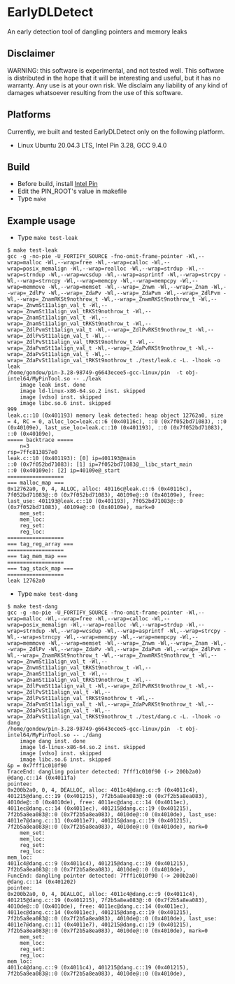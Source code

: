 # EarlyDLDetect
An early detection tool of dangling pointers and memory leaks

## Disclaimer 

WARNING: this software is experimental, and not tested well.
This software is distributed in the hope that it will be interesting
and useful, but it has no warranty.  Any use is at your own risk.
We disclaim any liability of any kind of damages whatsoever resulting
from the use of this software.

## Platforms

Currently, we built and tested EarlyDLDetect
only on the following platform.

- Linux Ubuntu 20.04.3 LTS, Intel Pin 3.28, GCC 9.4.0

## Build 

- Before build, install [Intel Pin](https://www.intel.com/content/www/us/en/developer/articles/tool/pin-a-dynamic-binary-instrumentation-tool.html)
- Edit the PIN_ROOT's value in makefile
- Type `make`

## Example usage

- Type `make test-leak`

```
$ make test-leak
gcc -g -no-pie -U_FORTIFY_SOURCE -fno-omit-frame-pointer -Wl,--wrap=malloc -Wl,--wrap=free -Wl,--wrap=calloc -Wl,--wrap=posix_memalign -Wl,--wrap=realloc -Wl,--wrap=strdup -Wl,--wrap=strndup -Wl,--wrap=wcsdup -Wl,--wrap=asprintf -Wl,--wrap=strcpy -Wl,--wrap=strncpy -Wl,--wrap=memcpy -Wl,--wrap=mempcpy -Wl,--wrap=memmove -Wl,--wrap=memset -Wl,--wrap=_Znwm -Wl,--wrap=_Znam -Wl,--wrap=_ZdlPv -Wl,--wrap=_ZdaPv -Wl,--wrap=_ZdaPvm -Wl,--wrap=_ZdlPvm -Wl,--wrap=_ZnamRKSt9nothrow_t -Wl,--wrap=_ZnwmRKSt9nothrow_t -Wl,--wrap=_ZnwmSt11align_val_t -Wl,--wrap=_ZnwmSt11align_val_tRKSt9nothrow_t -Wl,--wrap=_ZnamSt11align_val_t -Wl,--wrap=_ZnamSt11align_val_tRKSt9nothrow_t -Wl,--wrap=_ZdlPvmSt11align_val_t -Wl,--wrap=_ZdlPvRKSt9nothrow_t -Wl,--wrap=_ZdlPvSt11align_val_t -Wl,--wrap=_ZdlPvSt11align_val_tRKSt9nothrow_t -Wl,--wrap=_ZdaPvmSt11align_val_t -Wl,--wrap=_ZdaPvRKSt9nothrow_t -Wl,--wrap=_ZdaPvSt11align_val_t -Wl,--wrap=_ZdaPvSt11align_val_tRKSt9nothrow_t ./test/leak.c -L. -lhook -o leak
/home/gondow/pin-3.28-98749-g6643ecee5-gcc-linux/pin  -t obj-intel64/MyPinTool.so -- ./leak
	image leak inst. done
	image ld-linux-x86-64.so.2 inst. skipped
	image [vdso] inst. skipped
	image libc.so.6 inst. skipped
999
leak.c::10 (0x401193) memory leak detected: heap object 12762a0, size = 4, RC = 0, alloc_loc=leak.c::6 (0x40116c), ::0 (0x7f052bd71083), ::0 (0x40109e), last_use_loc=leak.c::10 (0x401193), ::0 (0x7f052bd71083), ::0 (0x40109e), 
===== backtrace =====
	n=3
rsp=7ffc813857e0
leak.c::10 (0x401193): [0] ip=401193@main
::0 (0x7f052bd71083): [1] ip=7f052bd71083@__libc_start_main
::0 (0x40109e): [2] ip=40109e@_start
==================
=== malloc_map ===
0x12762a0, 0, 4, ALLOC, alloc: 40116c@leak.c::6 (0x40116c), 7f052bd71083@::0 (0x7f052bd71083), 40109e@::0 (0x40109e), free: last_use: 401193@leak.c::10 (0x401193), 7f052bd71083@::0 (0x7f052bd71083), 40109e@::0 (0x40109e), mark=0
	mem_set: 
	mem_loc:
	reg_set: 
	reg_loc:
==================
=== tag_reg_array ===
==================
=== tag_mem_map ===
==================
=== tag_stack_map ===
==================
leak 12762a0
```

- Type `make test-dang`

```
$ make test-dang
gcc -g -no-pie -U_FORTIFY_SOURCE -fno-omit-frame-pointer -Wl,--wrap=malloc -Wl,--wrap=free -Wl,--wrap=calloc -Wl,--wrap=posix_memalign -Wl,--wrap=realloc -Wl,--wrap=strdup -Wl,--wrap=strndup -Wl,--wrap=wcsdup -Wl,--wrap=asprintf -Wl,--wrap=strcpy -Wl,--wrap=strncpy -Wl,--wrap=memcpy -Wl,--wrap=mempcpy -Wl,--wrap=memmove -Wl,--wrap=memset -Wl,--wrap=_Znwm -Wl,--wrap=_Znam -Wl,--wrap=_ZdlPv -Wl,--wrap=_ZdaPv -Wl,--wrap=_ZdaPvm -Wl,--wrap=_ZdlPvm -Wl,--wrap=_ZnamRKSt9nothrow_t -Wl,--wrap=_ZnwmRKSt9nothrow_t -Wl,--wrap=_ZnwmSt11align_val_t -Wl,--wrap=_ZnwmSt11align_val_tRKSt9nothrow_t -Wl,--wrap=_ZnamSt11align_val_t -Wl,--wrap=_ZnamSt11align_val_tRKSt9nothrow_t -Wl,--wrap=_ZdlPvmSt11align_val_t -Wl,--wrap=_ZdlPvRKSt9nothrow_t -Wl,--wrap=_ZdlPvSt11align_val_t -Wl,--wrap=_ZdlPvSt11align_val_tRKSt9nothrow_t -Wl,--wrap=_ZdaPvmSt11align_val_t -Wl,--wrap=_ZdaPvRKSt9nothrow_t -Wl,--wrap=_ZdaPvSt11align_val_t -Wl,--wrap=_ZdaPvSt11align_val_tRKSt9nothrow_t ./test/dang.c -L. -lhook -o dang
/home/gondow/pin-3.28-98749-g6643ecee5-gcc-linux/pin  -t obj-intel64/MyPinTool.so -- ./dang
	image dang inst. done
	image ld-linux-x86-64.so.2 inst. skipped
	image [vdso] inst. skipped
	image libc.so.6 inst. skipped
&p = 0x7fff1c010f90
TraceEnd: dangling pointer detected: 7fff1c010f90 (-> 200b2a0) @dang.c::14 (0x4011fa)
pointee:
0x200b2a0, 0, 4, DEALLOC, alloc: 4011c4@dang.c::9 (0x4011c4), 401215@dang.c::19 (0x401215), 7f2b5a8ea083@::0 (0x7f2b5a8ea083), 4010de@::0 (0x4010de), free: 4011ec@dang.c::14 (0x4011ec), 4011ec@dang.c::14 (0x4011ec), 401215@dang.c::19 (0x401215), 7f2b5a8ea083@::0 (0x7f2b5a8ea083), 4010de@::0 (0x4010de), last_use: 4011e7@dang.c::11 (0x4011e7), 401215@dang.c::19 (0x401215), 7f2b5a8ea083@::0 (0x7f2b5a8ea083), 4010de@::0 (0x4010de), mark=0
	mem_set: 
	mem_loc:
	reg_set: 
	reg_loc:
mem_loc:
4011c4@dang.c::9 (0x4011c4), 401215@dang.c::19 (0x401215), 7f2b5a8ea083@::0 (0x7f2b5a8ea083), 4010de@::0 (0x4010de), 
FuncEnd: dangling pointer detected: 7fff1c010f90 (-> 200b2a0) @dang.c::14 (0x401202)
pointee:
0x200b2a0, 0, 4, DEALLOC, alloc: 4011c4@dang.c::9 (0x4011c4), 401215@dang.c::19 (0x401215), 7f2b5a8ea083@::0 (0x7f2b5a8ea083), 4010de@::0 (0x4010de), free: 4011ec@dang.c::14 (0x4011ec), 4011ec@dang.c::14 (0x4011ec), 401215@dang.c::19 (0x401215), 7f2b5a8ea083@::0 (0x7f2b5a8ea083), 4010de@::0 (0x4010de), last_use: 4011e7@dang.c::11 (0x4011e7), 401215@dang.c::19 (0x401215), 7f2b5a8ea083@::0 (0x7f2b5a8ea083), 4010de@::0 (0x4010de), mark=0
	mem_set: 
	mem_loc:
	reg_set: 
	reg_loc:
mem_loc:
4011c4@dang.c::9 (0x4011c4), 401215@dang.c::19 (0x401215), 7f2b5a8ea083@::0 (0x7f2b5a8ea083), 4010de@::0 (0x4010de), 
```

